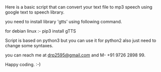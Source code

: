 Here is a basic script that can convert your text file to mp3 speech using google text to speech library.

you need to install library 'gtts' using following command. 

for debian linux :- pip3 install gTTS

Script is based on python3 but you can use it for python2 also just need to change some syntaxes.

you can reach me at drp2595@gmail.com and M- +91 9726 2898 99.

Happy coding. :-) 
